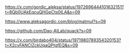 https://x.com/gordic_aleksa/status/1972696444101632151?t=8Qb0UAkEqcuQHGpCts0lLA&s=09

https://www.aleksagordic.com/blog/matmul?s=09

https://github.com/Dao-AILab/quack?s=09

https://x.com/birdabo404/status/1971980789354320153?t=X2cyFANClZckUqaQPtgfEQ&s=09